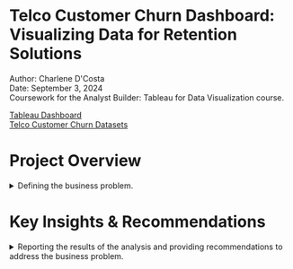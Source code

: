 # Telco Customer Churn Dashboard: Visualizing Data for Retention Solutions

Author: Charlene D'Costa <br />
Date: September 3, 2024 <br />
Coursework for the Analyst Builder: Tableau for Data Visualization course. <br />

[Tableau Dashboard](https://public.tableau.com/app/profile/charlene.d.costa/viz/TelcoCustomerChurnDashboard_17256470761000/TelcoCustomerChurnDashboard) <br />
[Telco Customer Churn Datasets](https://www.kaggle.com/datasets/blastchar/telco-customer-churn)

# Project Overview

<details>
  <summary>Defining the business problem.</summary>

<br /> Reducing customer churn is essential for businesses, as retaining existing customers is more cost-effective than acquiring new ones. By understanding the key drivers of churn, companies can develop strategies to improve customer satisfaction, retention, and profitability. 

For this project, I used the [Telco Customer Churn dataset](https://www.kaggle.com/datasets/blastchar/telco-customer-churn) (IBM sample data) from Kaggle to build an interactive dashboard in Tableau that provides a comprehensive view of the factors influencing customer churn in the telecommunications industry. Using the insights gained, I developed actionable recommendations to enable businesses to make data-driven decisions that improve customer satisfaction and retention.

**Business Task:** 

Design a dashboard to: 
- Analyze churn patterns and identify key drivers of customer churn.
- Identify at-risk customer segments for targeted interventions.
- Produce actionable recommendations to inform focused retention strategies and improve customer loyalty.

</details>

# Key Insights & Recommendations

<details>
  <summary>Reporting the results of the analysis and providing recommendations to address the business problem.</summary>

<br />

<details> <summary><strong>Customer Account Information</strong></summary>

### Tenure vs. Churn                                                                                      
- New customers (0-5 years of tenure) show the highest churn rates. Nearly half of these customers have churned.
- As tenure increases, churn rates drop significantly. Customers with more than 10 years of tenure are less likely to churn.
- Customers with 20+ years of tenure have much lower churn rates, indicating a strong retention trend among long-term customers.
- There is a slight rise in churn for customers in the 60-65 year range, which may warrant further investigation.

<div align="center">
<img width="114" alt="2" src="https://github.com/user-attachments/assets/7310459d-5ae5-4bc1-b5b1-093fd7210e60">
</div>

<div align="center">
<img width="468" alt="1" src="https://github.com/user-attachments/assets/175efd92-9982-4ca8-a965-a7379b54ee7b">
</div>

**Recommendations**
- **Welcome offers and perks:** During the first year, provide new customers with incentives such as discounts, bonus services, or upgrades to increase their perceived value and commitment to the company.
- **Personalized offers:** Once customers are identified as at-risk, provide tailored offers (discounts, service upgrades, or exclusive deals) to re-engage them and show that the company values their loyalty.
- **Proactive customer support:** Provide dedicated support in the early stages of the customer lifecycle. Frequent check-ins within the first few months can address issues before they lead to churn.
- **Surveys and feedback loops:** Regularly collect feedback from newer customers to identify potential pain points early. Use this data to address common issues that may lead to dissatisfaction and churn.

---

### Contract Type vs. Churn                                                                      
- Month-to-month contracts have the highest churn rate, with 1,655 out of 3,875 customers leaving.
- Customers with one-year contracts have significantly lower churn rates, with only 166 out of 1,473 leaving. The lowest churn rate is seen in two-year contracts, where only 63 out of 1,710 customers churned, highlighting a strong retention trend associated with longer contracts.

<div align="center">
<img width="207" alt="3" src="https://github.com/user-attachments/assets/e4a4d45f-a099-4c6c-97f8-4a22f8a9e503">
</div>

**Recommendations**
- **Offer discounts for longer contracts:** Encourage customers to commit to 1- or 2-year contracts with discounted rates or added features. This can help lock in customers and reduce the likelihood of churn within the early years.
- **Offer Transitional Plans:** Provide an option for month-to-month customers to easily upgrade to a one- or two-year contract, potentially with trial periods or no-fee cancellations within the first few months, reducing friction and making the shift more attractive.

---
                                                                
### Payment Method vs. Churn                                                                               
- Customers using electronic cheques have the highest churn rate, significantly higher than other payment methods.

<div align="center">
<img width="468" alt="4" src="https://github.com/user-attachments/assets/6dff0c8f-8e08-43b0-b30b-ff2cd3695324">
</div>

**Recommendations**
- **Simplify and Improve Payment Experience:** Ensure that all payment methods are easy to use and hassle-free. Address any common issues faced by cheque users, such as delays or processing problems, and offer convenient alternatives like digital wallets or automatic payments to enhance customer satisfaction and retention.

---

### Total Charges / Monthly Charges vs. Churn                                                                                  
- Customers with higher monthly charges (around $80 and above) who have been with the company for a shorter period (indicated by low total charges) show a higher concentration of churn. These are likely month-to-month customers, who tend to churn at higher rates, as indicated by the Contract Type vs. Churn visualization.

<div align="center">
<img width="790" alt="5" src="https://github.com/user-attachments/assets/8ac756c2-77dc-4df9-bf66-f2b68f8a130c">
</div>

**Recommendations**             
- **Implement Gradual Pricing Increases to Reduce Early Churn:** Keep initial costs low for new customers and gradually increase charges over time to recoup the return on investment (ROI).

</details>

<details> <summary><strong>Customer Demographics</strong></summary>

### Gender vs. Churn                             
- The number of male and female customers is almost evenly distributed.
- There does not appear to be a significant difference in churn rates based on gender.

<div align="center">
<img width="84" alt="6" src="https://github.com/user-attachments/assets/8d5c6ba3-26c2-4f2a-bab0-3f0ba51e17b2">
</div>

**Recommendations**                                                                                          
- **Focus on high-risk segments:** Rather than creating gender-specific strategies, the company should prioritize its efforts on customer segments with higher churn, such as customers on month-to-month contracts or those with high monthly charges.

---

### Dependents vs. Churn    
- Customers without dependents have a higher churn rate, with 1,543 churned customers out of 4,933 total.
- Customers with dependents show a significantly lower churn rate, with only 326 churned customers out of 2,110 total.

<div align="center">
<img width="98" alt="7" src="https://github.com/user-attachments/assets/a6250add-5c63-4f9b-bec9-bb63e88c6199">
</div>

**Recommendations**                                                                                          
- **Develop Family-Oriented Service Plans:** To encourage more long-term commitments, consider introducing or promoting family-oriented service plans.

</details>

<details> <summary><strong>Services Subscribed</strong></summary>

### Tech Support vs. Churn                 
- Customers without tech support have the highest churn rate, with 1,446 out of 3,473 customers churning.
- Customers with tech support have a much lower churn rate, with 310 out of 2,044 customers churning.

<div align="center">
<img width="136" alt="8" src="https://github.com/user-attachments/assets/10540aef-eca6-48e9-933e-57adf11dcd61">
</div>

**Recommendations**
- **Promote Tech Support Services:** Given the significantly lower churn rate among customers with tech support, the business should actively promote and incentivize tech support packages. Offering these services, especially to customers currently without tech support, can improve retention rates by addressing potential technical issues before they lead to dissatisfaction.
- **Offer Free or Discounted Tech Support for High-Risk Customers:** To target at-risk customers (those without tech support), consider offering limited-time free or discounted tech support as part of retention strategies. This can increase customer satisfaction, reduce technical issues, and lower churn.

</details>

